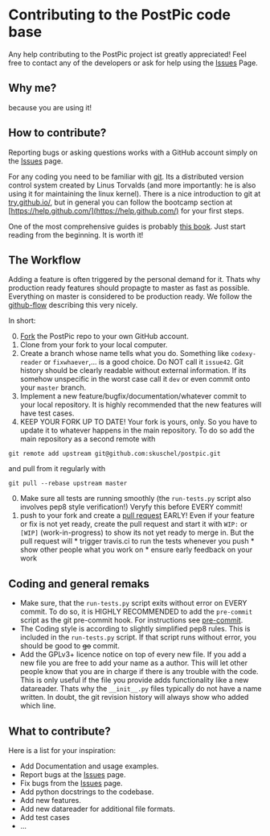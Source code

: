 
Contributing to the PostPic code base
=====================================

Any help contributing to the PostPic project ist greatly appreciated! Feel free to contact any of the developers or ask for help using the [Issues](https://github.com/skuschel/postpic/issues) Page.

Why me?
-------

because you are using it!


How to contribute?
------------------

Reporting bugs or asking questions works with a GitHub account simply on the [Issues](https://github.com/skuschel/postpic/issues) page.

For any coding you need to be familiar with [git](http://git-scm.com/). Its a distributed version control system created by Linus Torvalds (and more importantly: he is also using it for maintaining the linux kernel). There is a nice introduction to git at [try.github.io/](http://try.github.io/), but in general you can follow the bootcamp section at [https://help.github.com/](https://help.github.com/) for your first steps. 

One of the most comprehensive guides is probably [this book](http://git-scm.com/doc). Just start reading from the beginning. It is worth it!

## The Workflow

Adding a feature is often triggered by the personal demand for it. Thats why production ready features should propagte to master as fast as possible. Everything on master is considered to be production ready. We follow the  [github-flow](http://scottchacon.com/2011/08/31/github-flow.html) describing this very nicely. 

In short:

  0. [Fork](https://help.github.com/articles/fork-a-repo) the PostPic repo to your own GitHub account.
  0. Clone from your fork to your local computer.
  0. Create a branch whose name tells what you do. Something like `codexy-reader` or `fixwhaever`,... is a good choice. Do NOT call it `issue42`. Git history should be clearly readable without external information. If its somehow unspecific in the worst case call it `dev` or even commit onto your `master` branch.
  0. Implement a new feature/bugfix/documentation/whatever commit to your local repository. It is highly recommended that the new features will have test cases.
  0. KEEP YOUR FORK UP TO DATE! Your fork is yours, only. So you have to update it to whatever happens in the main repository. To do so add the main repository as a second remote with
  
   `git remote add upstream git@github.com:skuschel/postpic.git`

   and pull from it regularly with

  `git pull --rebase upstream master`
  
  0. Make sure all tests are running smoothly (the `run-tests.py` script also involves pep8 style verification!) Veryfy this before EVERY commit!
  0. push to your fork and create a [pull request](https://help.github.com/articles/using-pull-requests/) EARLY! Even if your feature or fix is not yet ready, create the pull request and start it with `WIP:` or `[WIP]` (work-in-progress) to show its not yet ready to merge in. But the pull request will 
    * trigger travis.ci to run the tests whenever you push
    * show other people what you work on
    * ensure early feedback on your work


## Coding and general remaks

  *  Make sure, that the `run-tests.py` script exits without error on EVERY commit. To do so, it is HIGHLY RECOMMENDED to add the `pre-commit` script as the git pre-commit hook. For instructions see [pre-commit](../master/pre-commit).
  * The Coding style is according to slightly simplified pep8 rules. This is included in the `run-tests.py` script. If that script runs without error, you should be good to <del>go</del> commit.
  * Add the GPLv3+ licence notice on top of every new file. If you add a new file you are free to add your name as a author. This will let other people know that you are in charge if there is any trouble with the code. This is only useful if the file you provide adds functionality like a new datareader. Thats why the `__init__.py` files typically do not have a name written. In doubt, the git revision history will always show who added which line.



## What to contribute?

Here is a list for your inspiration:

  * Add Documentation and usage examples.
  * Report bugs at the [Issues](https://github.com/skuschel/postpic/issues) page.
  * Fix bugs from the [Issues](https://github.com/skuschel/postpic/issues) page.
  * Add python docstrings to the codebase.
  * Add new features.
  * Add new datareader for additional file formats.
  * Add test cases
  * ...
